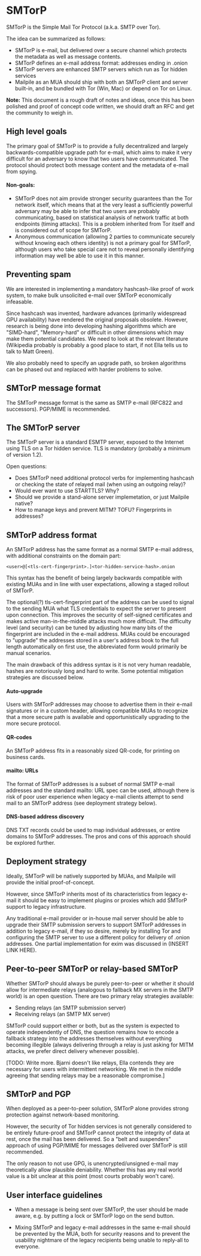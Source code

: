# SMTorP

SMTorP is the Simple Mail Tor Protocol (a.k.a. SMTP over Tor).

The idea can be summarized as follows:

* SMTorP is e-mail, but delivered over a secure channel which protects
  the metadata as well as message contents.
* SMTorP defines an e-mail address format: addresses ending in .onion
* SMTorP servers are enhanced SMTP servers which run as Tor hidden services
* Mailpile as an MUA should ship with both an SMTorP client and server
  built-in, and be bundled with Tor (Win, Mac) or depend on Tor on Linux.

**Note:** This document is a rough draft of notes and ideas, once this
has been polished and proof of concept code written, we should draft an
RFC and get the community to weigh in.


## High level goals

The primary goal of SMTorP is to provide a fully decentralized and largely
backwards-compatible upgrade path for e-mail, which aims to make it very
difficult for an adversary to know that two users have communicated. The
protocol should protect both message content and the metadata of e-mail
from spying.

#### Non-goals:

* SMTorP does not aim provide stronger security guarantees than the
  Tor network itself, which means that at the very least a sufficiently
  powerful adversary may be able to infer that two users are probably
  communicating, based on statistical analysis of network traffic at both
  endpoints (timing attacks). This is a problem inherited from Tor itself
  and is considered out of scope for SMTorP.
* Anonymous communication (allowing 2 parties to communicate securely
  without knowing each others identity) is not a primary goal for SMTorP,
  although users who take special care not to reveal personally identifying
  information may well be able to use it in this manner.


## Preventing spam

We are interested in implementing a mandatory hashcash-like proof of
work system, to make bulk unsolicited e-mail over SMTorP economically
infeasable.

Since hashcash was invented, hardware advances (primarily widespread GPU
availability) have rendered the original proposals obsolete. However,
research is being done into developing hashing algorithms which are
"SIMD-hard", "Memory-hard" or difficult in other dimensions which may
make them potential candidates.  We need to look at the relevant
literature (Wikipedia probably is probably a good place to start, if not
Ella tells us to talk to Matt Green).

We also probably need to specify an upgrade path, so broken algorithms
can be phased out and replaced with harder problems to solve.


## SMTorP message format

The SMTorP message format is the same as SMTP e-mail (RFC822 and
successors).  PGP/MIME is recommended.


## The SMTorP server

The SMTorP server is a standard ESMTP server, exposed to the Internet
using TLS on a Tor hidden service. TLS is mandatory (probably a
minimum of version 1.2).

Open questions:

* Does SMTorP need additional protocol verbs for implementing hashcash
  or checking the state of relayed mail (when using an outgoing relay)?
* Would ever want to use STARTTLS? Why?
* Should we provide a stand-alone server implemetation, or just Mailpile
  native?
* How to manage keys and prevent MITM? TOFU? Fingerprints in addresses?


## SMTorP address format

An SMTorP address has the same format as a normal SMTP e-mail address,
with additional constraints on the domain part:

    <user>@[<tls-cert-fingerprint>.]<tor-hidden-service-hash>.onion

This syntax has the benefit of being largely backwards compatible with
existing MUAs and in line with user expectations, allowing a staged
rollout of SMTorP.

The optional(?) tls-cert-fingerprint part of the address can be used to
signal to the sending MUA what TLS credentials to expect the server to
present upon connection. This improves the security of self-signed
certificates and makes active man-in-the-middle attacks much more
difficult. The difficulty level (and security) can be tuned by adjusting
how many bits of the fingerprint are included in the e-mail address.
MUAs could be encouraged to "upgrade" the addresses stored in a user's
address book to the full length automatically on first use, the
abbreviated form would primarily be manual scenarios.

The main drawback of this address syntax is it is not very human
readable, hashes are notoriously long and hard to write. Some potential
mitigation strategies are discussed below.

#### Auto-upgrade

Users with SMTorP addresses may choose to advertise them in their
e-mail signatures or in a custom header, allowing compatible MUAs to
recognize that a more secure path is available and opportunistically
upgrading to the more secure protocol.

#### QR-codes

An SMTorP address fits in a reasonably sized QR-code, for printing
on business cards.

#### mailto: URLs

The format of SMTorP addresses is a subset of normal SMTP e-mail
addresses and the standard mailto: URL spec can be used, although
there is risk of poor user experience when legacy e-mail clients
attempt to send mail to an SMTorP address (see deployment strategy
below).

#### DNS-based address discovery

DNS TXT records could be used to map individual addresses, or entire
domains to SMTorP addresses. The pros and cons of this approach should
be explored further.


## Deployment strategy

Ideally, SMTorP will be natively supported by MUAs, and Mailpile will
provide the initial proof-of-concept.

However, since SMTorP inherits most of its characteristics from legacy
e-mail it should be easy to implement plugins or proxies which add
SMTorP support to legacy infrastructure.

Any traditional e-mail provider or in-house mail server should be able
to upgrade their SMTP submission servers to support SMTorP addresses in
addition to legacy e-mail, if they so desire, merely by installing Tor
and configuring the SMTP server to use a different policy for delivery
of .onion addresses.  One partial implementation for exim was discussed
in (INSERT LINK HERE).


## Peer-to-peer SMTorP or relay-based SMTorP

Whether SMTorP should always be purely peer-to-peer or whether it should
allow for intermediate relays (analogous to fallback MX servers in the
SMTP world) is an open question. There are two primary relay strategies
available:

* Sending relays (an SMTP submission server)
* Receiving relays (an SMTP MX server)

SMTorP could support either or both, but as the system is expected to
operate independently of DNS, the question remains how to encode a
fallback strategy into the addresses themselves without everything
becoming illegible (always delivering through a relay is just asking
for MITM attacks, we prefer direct delivery whenever possible).

[TODO: Write more. Bjarni doesn't like relays, Ella contends they are
necessary for users with intermittent networking. We met in the middle
agreeing that sending relays may be a reasonable compromise.]


## SMTorP and PGP

When deployed as a peer-to-peer solution, SMTorP alone provides strong
protection against network-based monitoring.

However, the security of Tor hidden services is not generally considered
to be entirely future-proof and SMTorP cannot protect the integrity of
data at rest, once the mail has been delivered. So a "belt and
suspenders" approach of using PGP/MIME for messages delivered over
SMTorP is still recommended.

The only reason to not use GPG, is unencrypted/unsigned e-mail may
theoretically allow plausible deniability. Whether this has any real
world value is a bit unclear at this point (most courts probably won't
care).


## User interface guidelines

* When a message is being sent over SMTorP, the user should be made
  aware, e.g. by putting a lock or SMTorP logo on the send button.

* Mixing SMTorP and legacy e-mail addresses in the same e-mail should
  be prevented by the MUA, both for security reasons and to prevent
  the usability nightmare of the legacy recipients being unable to
  reply-all to everyone.


